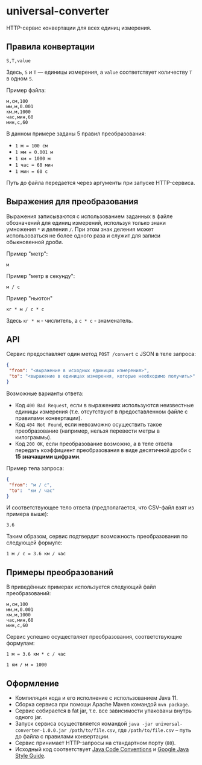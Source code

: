 # universal-converter

HTTP-сервис конвертации для всех единиц измерения.

## Правила конвертации

```csv
S,T,value
```
Здесь, `S` и `T` — единицы измерения, а `value` соответствует количеству `T` в одном `S`.

Пример файла:
```csv
м,см,100
мм,м,0.001
км,м,1000
час,мин,60
мин,с,60
```
В данном примере заданы 5 правил преобразования:
- `1 м = 100 см`
- `1 мм = 0.001 м`
- `1 км = 1000 м`
- `1 час = 60 мин`
- `1 мин = 60 с`

Путь до файла передается через аргументы при запуске HTTP-сервиса.

## Выражения для преобразования
Выражения записываются с использованием заданных в файле обозначений для единиц измерений,
используя только знаки умножения `*` и деления `/`.
При этом знак деления может использоваться не более одного раза и служит для записи обыкновенной дроби.


Пример "метр":
```text
м
```


Пример "метр в секунду":
```text
м / с
```

Пример "ньютон"
```text
кг * м / с * с
```
Здесь `кг * м` - числитель, а `c * c` - знаменатель.

## API
Сервис предоставляет один метод `POST /convert` с JSON в теле запроса: 
```json
{
 "from": "<выражение в исходных единицах измерения>",
 "to": "<выражение в единицах измерения, которые необходимо получить>"
}
```

Возможные варианты ответа:
- Код `400 Bad Request`, если в выражениях используются неизвестные единицы измерения
(т.е. отсутствуют в предоставленном файле с правилами конвертации).
- Код `404 Not Found`, если невозможно осуществить такое преобразование
(например, нельзя перевести метры в килограммы).
- Код `200 OK`, если преобразование возможно,
а в теле ответа передать коэффициент преобразования в виде десятичной дроби с **15 значащими цифрами**.

Пример тела запроса:
```json
{
 "from": "м / с",
 "to":  "км / час"
}
```
И соответствующее тело ответа (предполагается, что CSV-файл взят из примера выше):
```text
3.6
```
Таким образом, сервис подтвердит возможность преобразования по следующей формуле:
```text
1 м / с = 3.6 км / час
```

## Примеры преобразований
В приведённых примерах используется следующий файл преобразований:
```csv
м,см,100
мм,м,0.001
км,м,1000
час,мин,60
мин,с,60
```

Сервис успешно осуществляет преобразования, соответствующие формулам:
```text
1 м = 3.6 км * с / час
```
```text
1 км / м = 1000
```

## Оформление
- Компиляция кода и его исполнение c использованием Java 11.
- Сборка сервиса при помощи Apache Maven командой `mvn package`.
- Сервис собирается в fat jar, т.е. все зависимости упакованы внутрь одного jar.
- Запуск сервиса осуществляется командой `java -jar universal-converter-1.0.0.jar /path/to/file.csv`,
где `/path/to/file.csv` – путь до файла с правилами конвертации.
- Сервис  принимает HTTP-запросы на стандартном порту (`80`).
- Исходный код соответствует [Java Code Conventions](https://www.oracle.com/technetwork/java/codeconventions-150003.pdf)
и [Google Java Style Guide](https://google.github.io/styleguide/javaguide.html).


